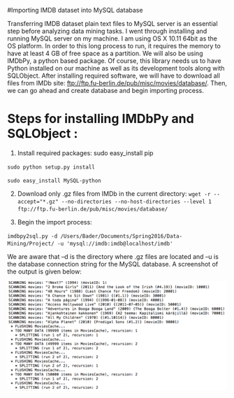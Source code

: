 #Importing IMDB dataset into MySQL database

Transferring IMDB dataset plain text files to MySQL server is an essential step before analyzing data mining tasks. 
I went through installing and running MySQL server on my machine. 
I am using OS X 10.11 64bit as the OS platform. 
In order to this long process to run, it requires the memory to have at least 4 GB of free space as a partition.
We will also be using IMDbPy, a python based package. Of course, this library needs us to have Python installed on our machine as well as its development tools along with SQLObject. After installing required software, we will have to download all files from IMDb site: ftp://ftp.fu-berlin.de/pub/misc/movies/database/. 
Then, we can go ahead and create database and begin importing process. 


# Steps for installing IMDbPy and SQLObject :
1. Install required packages:
sudo easy_install pip

`sudo python setup.py install`

`sudo easy_install MySQL-python`


2. Download only .gz files from IMDb in the current directory:
`wget -r --accept="*.gz" --no-directories --no-host-directories --level 1 ftp://ftp.fu-berlin.de/pub/misc/movies/database/`

3. Begin the import process: 

`imdbpy2sql.py -d /Users/Bader/Documents/Spring2016/Data-Mining/Project/ -u 'mysql://imdb:imdb@localhost/imdb'`

We are aware that –d is the directory where .gz files are located and –u is the database connection string for the MySQL database. A screenshot of the output is given below:

![Screenshot](Setup.png)
